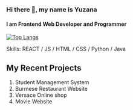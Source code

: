 ### Hi there 👋, my name is Yuzana 
#### I am Frontend Web Developer and Programmer

[![Top Langs](https://github-readme-stats.vercel.app/api/top-langs/?username=anuraghazra)](https://github.com/anuraghazra/github-readme-stats)

Skills: REACT / JS / HTML / CSS / Python / Java

My Recent Projects
---------------------
1. Student Management System
2. Burmese Restaurant Website
3. Versace Online shop
4. Movie Website
